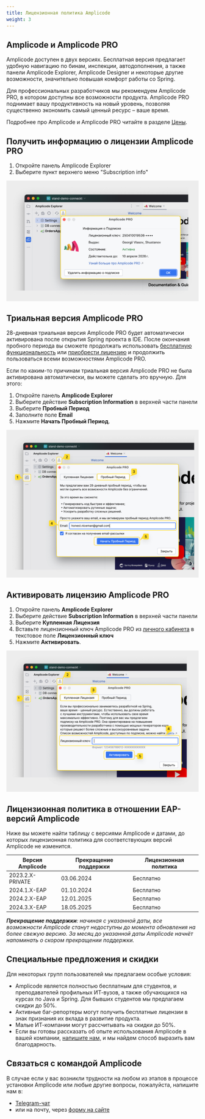 ```yaml
---
title: Лицензионная политика Amplicode
weight: 3
---
```


## Amplicode и Amplicode PRO

Amplicode доступен в двух версиях. Бесплатная версия предлагает удобную навигацию по бинам, инспекции, автодополнения,
а также панели Amplicode Explorer, Amplicode Designer и некоторые другие возможности, значительно повышая комфорт работы
со Spring.

Для профессиональных разработчиков мы рекомендуем Amplicode PRO, в котором доступны все возможности продукта.
Amplicode PRO поднимает вашу продуктивность на новый уровень, позволяя существенно экономить самый ценный ресурс – ваше
время.

Подробнее про Amplicode и Amplicode PRO читайте в
разделе <a href="https://amplicode.ru/prices" target="_blank" rel="noopener noreferrer">Цены</a>.

## Получить информацию о лицензии Amplicode PRO

1. Откройте панель Amplicode Explorer
2. Выберите пункт верхнего меню "Subscription info"

![subscription-info.png](img/subscription-info.png)

## Триальная версия Amplicode PRO

28-дневная триальная версия Amplicode PRO будет автоматически активирована после открытия Spring проекта в IDE. После
окончания пробного периода вы сможете продолжать использовать <u>бесплатную функциональность</u> или
<a href="https://amplicode.ru/prices" target="_blank" rel="noopener noreferrer">приобрести лицензию</a> и продолжить
пользоваться всеми возможностями Amplicode PRO.

Если по каким-то причинам триальная версия Amplicode PRO не была активирована автоматически, вы можете сделать это вручную. Для этого:
1. Откройте панель **Amplicode Explorer**
2. Выберите действие **Subscription Information** в верхней части панели
3. Выберите **Пробный Период**
4. Заполните поле **Email**
5. Нажмите **Начать Пробный Период**.

![trial-activation.png](img/trial-activation.png)

## Активировать лицензию Amplicode PRO

1. Откройте панель **Amplicode Explorer**
2. Выберите действие **Subscription Information** в верхней части панели
3. Выберите **Купленная Лицензия**
4. Вставьте лицензионный ключ Amplicode PRO из <a href="https://store.amplicode.ru/account" target="_blank" rel="noopener noreferrer">личного кабинета</a> в текстовое поле **Лицензионный ключ**
5. Нажмите **Активировать**.

![trial-activation.png](img/key-activation.png)

## Лицензионная политика в отношении EAP-версий Amplicode

Ниже вы можете найти таблицу с версиями Amplicode и датами, до которых лицензионная политика для соответствующих версий
Amplicode не изменится.

| Версия Amplicode | Прекращение поддержки | Лицензионная политика |
|------------------|-----------------------|-----------------------|
| 2023.2.X-PRIVATE | 03.06.2024            | Бесплатно             |
| 2024.1.X-EAP     | 01.10.2024            | Бесплатно             |
| 2024.2.X-EAP     | 12.01.2025            | Бесплатно             |
| 2024.3.X-EAP     | 18.05.2025            | Бесплатно             |

_**Прекращение поддержки**: начиная с указанной даты, все возможности Amplicode станут недоступны до момента
обновления на более свежую версию. За месяц до указанной даты Amplicode начнёт напоминать о скором прекращении
поддержки._

## Специальные предложения и скидки

Для некоторых групп пользователей мы предлагаем особые условия:

* Amplicode является полностью бесплатным для студентов, и преподавателей профильных ИТ-вузов, а также обучающихся на
  курсах по Java и Spring. Для бывших студентов мы предлагаем скидки до 50%.
* Активные баг-репортеры могут получить бесплатные лицензии в знак признания их вклада в развитие продукта.
* Малые ИТ-компании могут рассчитывать на скидки до 50%.
* Если вы готовы рассказать об опыте использования Amplicode в вашей
  компании, <a href="https://amplicode.ru/contacts/" target="_blank" rel="noopener noreferrer">напишите нам,</a> и мы
  найдем способ выразить вам благодарность.

## Связаться с командой Amplicode

В случае если у вас возникли трудности на любом из этапов в процессе установки Amplicode или любые другие вопросы,
пожалуйста, напишите нам в:

* <a href="https://t.me/amplicode_chat" target="_blank" rel="noopener noreferrer">Telegram-чат</a>
* или на почту, через [форму на сайте](https://amplicode.io/contacts/)
